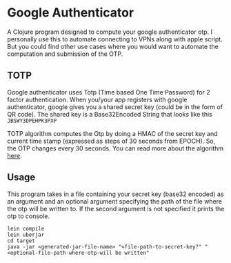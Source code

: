 # Google Authenticator

A Clojure program designed to compute your google authenticator otp. I personally use this to automate connecting to VPNs along with apple script.
 But you could find other use cases where you would want to automate the computation and submission of the OTP.



## TOTP

Google authenticator uses Totp (Time based One Time Password) for 2 factor authentication. 
When you/your app registers with google authenticator, google gives you a shared secret key (could be in the form of QR code).
The shared key is a Base32Encoded String that looks like this `JBSWY3DPEHPK3PXP`

TOTP algorithm computes the Otp by doing a HMAC of the secret key and current time stamp (expressed as steps of
30 seconds from EPOCH). So, the OTP changes every 30 seconds. You can read more about the algorithm [here](https://tools.ietf.org/html/rfc6238).

## Usage
This program takes in a file containing your secret key (base32 encoded) as an argument and an optional argument specifying the path of the file where the
otp will be written to. If the second argument is not specified it prints the otp to console.


```
lein compile
lein uberjar
cd target
java -jar <generated-jar-file-name> "<file-path-to-secret-key?" "<optional-file-path-where-otp-will be written"
```
